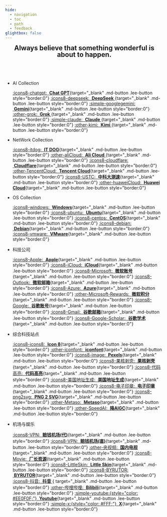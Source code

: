 ```yaml
---
hide:
  - navigation
  - toc
  - path
  - feedback
glightbox: false
---
```


<style>
  .md-typeset h1,
  .md-content__button {
    font-size: 0px;
    color: rgb(0,0,0,0);
    line-height: 0;
    margin: 0 0 0 0;
  }

  .md-typeset .md-button {
    padding: .125em 1em;
  }
</style>

<h2 align="center" style="font-weight: bolder; margin-top: 0;line-height:1;">
  <b>Always believe that something wonderful is about to happen.</b>
</h2>

## &nbsp;

<div class="grid cards" markdown>

-   AI Collection

    [:icons8-chatgpt: &nbsp;__Chat GPT__](https://chat.openai.com/chat){target="_blank" .md-button .lee-button style="border:0"}
    [:icons8-deepseek: &nbsp;__DeepSeek__ ](https://chat.deepseek.com/a/chat){target="_blank" .md-button .lee-button style="border:0"}
    [:simple-googlegemini: &nbsp;__Gemini__](https://gemini.google.com/app){target="_blank" .md-button .lee-button style="border:0"}
    [:other-grok: &nbsp;__Grok__ ](https://grok.com/){target="_blank" .md-button .lee-button style="border:0"}
    [:simple-claude: &nbsp;__Claude__ ](https://claude.ai/){target="_blank" .md-button .lee-button style="border:0"}
    [:other-kimi: &nbsp;__Kimi__ ](https://www.kimi.com/){target="_blank" .md-button .lee-button style="border:0"}

-   NetWork Collection

    [:icons8-itdog: &nbsp;__IT DOG__](https://www.itdog.cn/ping/){target="_blank" .md-button .lee-button style="border:0"}
    [:other-aliCloud: &nbsp;__Ali Cloud__ ](https://home.console.aliyun.com/home/dashboard/ProductAndService){target="_blank"  .md-button .lee-button style="border:0"}
    [:icons8-cloudflare: &nbsp;__Cloudflare__](https://dash.cloudflare.com/){target="_blank" .md-button .lee-button style="border:0"}
    [:other-TencentCloud: &nbsp;__Tencent Cloud__](https://console.cloud.tencent.com/){target="_blank" .md-button .lee-button style="border:0"}
    [:icons8-USTC: &nbsp;__中科大测速__](https://test.ustc.edu.cn/){target="_blank" .md-button .lee-button style="border:0"}
    [:other-huaweiCloud: &nbsp;__Huawei Cloud__](https://console.huaweicloud.com/console/){target="_blank" .md-button .lee-button style="border:0"}

-   OS Collection

    [:icons8-windows: &nbsp;__Windows__](https://www.xitongku.com){target="_blank" .md-button .lee-button style="border:0"}
    [:icons8-ubuntu: &nbsp;__Ubuntu__](https://mirrors.ustc.edu.cn/ubuntu-releases/){target="_blank" .md-button .lee-button style="border:0"}
    [:icons8-centos: &nbsp;__CentOS__](https://vault.centos.org/){target="_blank" .md-button .lee-button style="border:0"}
    [:icons8-debian: &nbsp;__Debian__](http://cdimage.debian.org/cdimage/archive/){target="_blank" .md-button .lee-button style="border:0"}
    [:icons8-vmware: &nbsp;__VMware__](https://softwareupdate.vmware.com/cds/vmw-desktop/ws/){target="_blank" .md-button .lee-button style="border:0"}
    
</div>

<div class="grid cards" markdown>

- 科技公司

    [:icons8-Apple: &nbsp;__Apple__](https://www.apple.com/){target="_blank" .md-button .lee-button style="border:0"}
    [:icons8-iCloud: &nbsp;__iCloud__](https://www.icloud.com.cn/){target="_blank" .md-button .lee-button style="border:0"}
    [:icons8-Microsoft: &nbsp;__微软账号__](https://account.microsoft.com/){target="_blank" .md-button .lee-button style="border:0"}
    [:icons8-Outlook: &nbsp;__微软邮箱__](https://outlook.live.com/mail){target="_blank" .md-button .lee-button style="border:0"}
    [:icons8-Azure: &nbsp;__Azure__](https://portal.azure.com/#home){target="_blank" .md-button .lee-button style="border:0"}
    [:other-Microsoft-Rewards: &nbsp;__微软积分__](https://rewards.bing.com/){target="_blank" .md-button .lee-button style="border:0"}
    [:icons8-Google: &nbsp;__谷歌账号__](https://myaccount.google.com/){target="_blank" .md-button .lee-button style="border:0"}
    [:icons8-Gmail: &nbsp;__谷歌邮箱__](https://mail.google.com/mail){target="_blank" .md-button .lee-button style="border:0"}
    [:icons8-Google-Scholar: &nbsp;__谷歌学术__](https://scholar.google.com/){target="_blank" .md-button .lee-button style="border:0"}


- 综合科技站点

    [:icons8-icons8: &nbsp;__Icon 8__](https://igoutu.cn/icons){target="_blank" .md-button .lee-button style="border:0"}
    [:other-iconfont: &nbsp;__iconfont__](https://www.iconfont.cn/){target="_blank" .md-button .lee-button style="border:0"}
    [:icons8-image: &nbsp;__Pexels__](https://www.pexels.com/zh-cn/){target="_blank" .md-button .lee-button style="border:0"}
    [:icons8-果核剥壳: &nbsp;__果核剥壳__](https://www.ghxi.com/){target="_blank" .md-button .lee-button style="border:0"}
    [:icons8-代码高亮: &nbsp;__代码高亮__](https://highlightcode.com/){target="_blank" .md-button .lee-button style="border:0"}
    [:icons8-美国地址生成: &nbsp;__美国地址生成__](https://usaddressgen.com/){target="_blank" .md-button .lee-button style="border:0"}
    [:icons8-电子印章: &nbsp;__电子印章__](http://web.aa6666.com/){target="_blank" .md-button .lee-button style="border:0"}
    [:icons8-png2svg: &nbsp;__PNG 2 SVG__](https://webutility.io/image-to-svg-converter){target="_blank" .md-button .lee-button style="border:0"}
    [:other-Metaso: &nbsp;__Metaso__](https://metaso.cn/){target="_blank" .md-button .lee-button style="border:0"}
    [:other-SpeedAI: &nbsp;__降AIGC__](https://kuaipaper.com/home){target="_blank" .md-button .lee-button style="border:0"}

    <!-- [:icons8-AIGC检测: &nbsp;__AIGC检测__](https://matrix.tencent.com/ai-detect/){target="_blank" .md-button } -->

- 机场与娱乐

    [:icons8-VPN: &nbsp;__赔钱机场(代)__](https://xn--mes358aby2apfg.com/#/register?code=Hw7cqluV){target="_blank" .md-button .lee-button style="border:0"}
    [:icons8-VPN: &nbsp;__赔钱机场(直)__](https://xn--cp3a08l.com/#/register?code=Hw7cqluV){target="_blank" .md-button .lee-button style="border:0"}
    [:other-央视频: &nbsp;__国内电视__](https://www.yangshipin.cn/tv/home){target="_blank" .md-button .lee-button style="border:0"}
    [:icons8-Movie: &nbsp;__厂长资源__](https://www.czzy.site/){target="_blank" .md-button .lee-button style="border:0"}
    [:icons8-LittleSkin: &nbsp;__Little Skin__](https://littleskin.cn/auth/login){target="_blank" .md-button .lee-button style="border:0"}
    [:icons8-BYRUTOR: &nbsp;__BYRUTOR__](https://byrutgame.org/){target="_blank" .md-button .lee-button style="border:0"}
    [:icons8-抖音: &nbsp;__抖音__ ](https://www.douyin.com/?recommend=1){ target="_blank" .md-button .lee-button style="border:0"}
    [:other-哔哩哔哩: &nbsp;__Bilibili__](https://www.bilibili.com/){target="_blank" .md-button .lee-button style="border:0"}
    [:simple-youtube:{style="color: #EE0F0F;"} &nbsp;__Youtube__](https://www.youtube.com/){target="_blank" .md-button .lee-button style="border:0"}
    [:simple-x:{style="color: #FFF;"} &nbsp;__X__](https://x.com/){target="_blank" .md-button .lee-button style="border:0"}
    <!-- [:icons8-Movie: &nbsp;__火车太堵__](https://www.tdgo.shop/){target="_blank" .md-button .lee-button style="border:0"} -->

</div>